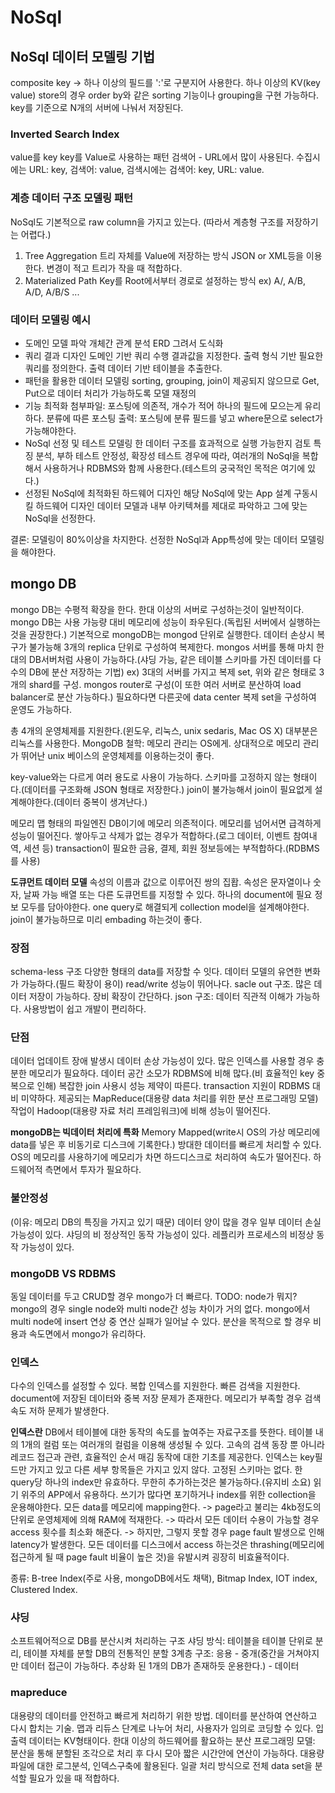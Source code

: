 # NoSql
## NoSql 데이터 모델링 기법
composite key -> 하나 이상의 필드를 ':'로 구분지어 사용한다.
하나 이상의 KV(key value) store의 경우 order by와 같은 sorting 기능이나 grouping을 구현 가능하다.
key를 기준으로 N개의 서버에 나눠서 저장된다.

### Inverted Search Index
value를 key key를 Value로 사용하는 패턴
검색어 - URL에서 많이 사용된다.
수집시에는 URL: key, 검색어: value,
검색시에는 검색어: key, URL: value.

### 계층 데이터 구조 모델링 패턴
NoSql도 기본적으로 raw column을 가지고 있는다. (따라서 계층형 구조를 저장하기는 어렵다.)
1. Tree Aggregation
트리 자체를 Value에 저장하는 방식
JSON or XML등을 이용한다.
변경이 적고 트리가 작을 때 적합하다.
2. Materialized Path
Key를 Root에서부터 경로로 설정하는 방식
ex) A/, A/B, A/D, A/B/S ...

### 데이터 모델링 예시
- 도메인 모델 파악
개체간 관계 분석
ERD 그려서 도식화
- 쿼리 결과 디자인
도메인 기반 쿼리 수행 결과값을 지정한다.
출력 형식 기반 필요한 쿼리를 정의한다.
출력 데이터 기반 테이블을 추출한다.
- 패턴을 활용한 데이터 모델링
sorting, grouping, join이 제공되지 않으므로
Get, Put으로 데이터 처리가 가능하도록 모델 재정의
- 기능 최적화
첨부파일: 포스팅에 의존적, 개수가 적어 하나의 필드에 모으는게 유리하다.
분류에 따른 포스팅 출력: 포스팅에 분류 필드를 넣고 where문으로 select가 가능해야한다.
- NoSql 선정 및 테스트
모델링 한 데이터 구조를 효과적으로 실행 가능한지 검토
특징 분석, 부하 테스트
안정성, 확장성 테스트
경우에 따라, 여러개의 NoSql을 복합해서 사용하거나 RDBMS와 함께 사용한다.(테스트의 궁국적인 목적은 여기에 있다.)
- 선정된 NoSql에 최적화된 하드웨어 디자인
해당 NoSql에 맞는 App 설계
구동시킬 하드웨어 디자인
데이터 모델과 내부 아키텍쳐를 제대로 파악하고 그에 맞는 NoSql을 선정한다.

결론: 모델링이 80%이상을 차지한다. 선정한 NoSql과 App특성에 맞는 데이터 모델링을 해야한다.

## mongo DB
mongo DB는 수평적 확장을 한다.
한대 이상의 서버로 구성하는것이 일반적이다.
mongo DB는 사용 가능량 대비 메모리에 성능이 좌우된다.(독립된 서버에서 실행하는것을 권장한다.)
기본적으로 mongoDB는 mongod 단위로 실행한다.
데이터 손상시 복구가 불가능해 3개의 replica 단위로 구성하여 복제한다.
mongos 서버를 통해 마치 한대의 DB서버처럼 사용이 가능하다.(샤딩 가능, 같은 테이블 스키마를 가진 데이터를 다수의 DB에 분산 저장하는 기법)
ex) 3대의 서버를 가지고 복제 set, 위와 같은 형태로 3개의 shard를 구성. mongos router로 구성(이 또한 여러 서버로 분산하여 load balancer로 분산 가능하다.)
필요하다면 다른곳에 data center 복제 set을 구성하여 운영도 가능하다.

총 4개의 운영체제를 지원한다.(윈도우, 리눅스, unix sedaris, Mac OS X)
대부분은 리눅스를 사용한다.
MongoDB 철학: 메모리 관리는 OS에게. 상대적으로 메모리 관리가 뛰어난 unix 베이스의 운영체제를 이용하는것이 좋다.

key-value와는 다르게 여러 용도로 사용이 가능하다.
스키마를 고정하지 않는 형태이다.(데이터를 구조화해 JSON 형태로 저장한다.)
join이 불가능해서 join이 필요없게 설계해야한다.(데이터 중복이 생겨난다.)

메모리 맵 형태의 파일엔진 DB이기에 메모리 의존적이다.
메모리를 넘어서면 급격하게 성능이 떨어진다.
쌓아두고 삭제가 없는 경우가 적합하다.(로그 데이터, 이벤트 참여내역, 세션 등)
transaction이 필요한 금융, 결제, 회원 정보등에는 부적합하다.(RDBMS를 사용)

**도큐먼트 데이터 모델**
속성의 이름과 값으로 이루어진 쌍의 집홥.
속성은 문자열이나 숫자, 날짜 가능
배열 또는 다른 도큐먼트를 지정할 수 있다.
하나의 document에 필요 정보 모두를 담아야한다.
one query로 해결되게 collection model을 설계해야한다.
join이 불가능하므로 미리 embading 하는것이 좋다.

### 장점
schema-less 구조
다양한 형태의 data를 저장할 수 잇다.
데이터 모델의 유연한 변화가 가능하다.(필드 확장이 용이)
read/write 성능이 뛰어나다.
sacle out 구조. 많은 데이터 저장이 가능하다. 장비 확장이 간단하다.
json 구조: 데이터 직관적 이해가 가능하다.
사용방법이 쉽고 개발이 편리하다.

### 단점
데이터 업데이트 장애 발생시 데이터 손상 가능성이 있다.
많은 인덱스를 사용할 경우 충분한 메모리가 필요하다.
데이터 공간 소모가 RDBMS에 비해 많다.(비 효율적인 key 중복으로 인해)
복잡한 join 사용시 성능 제약이 따른다.
transaction 지원이 RDBMS 대비 미약하다.
제공되는 MapReduce(대용량 data 처리를 위한 분산 프로그래밍 모델) 작업이 Hadoop(대용량 자료 처리 프레임워크)에 비해 성능이 떨어진다.

**mongoDB는 빅데이터 처리에 특화**
Memory Mapped(write시 OS의 가상 메모리에 data를 넣은 후 비동기로 디스크에 기록한다.)
방대한 데이터를 빠르게 처리할 수 있다.
OS의 메모리를 사용하기에 메모리가 차면 하드디스크로 처리하여 속도가 떨어진다.
하드웨어적 측면에서 투자가 필요하다.

### 불안정성
(이유: 메모리 DB의 특징을 가지고 있기 때문)
데이터 양이 많을 경우 일부 데이터 손실 가능성이 있다.
샤딩의 비 정상적인 동작 가능성이 있다.
레플리카 프로세스의 비정상 동작 가능성이 있다.

### mongoDB VS RDBMS
동일 데이터를 두고 CRUD할 경우 mongo가 더 빠르다.
TODO: node가 뭐지?
mongo의 경우 single node와 multi node간 성능 차이가 거의 없다.
mongo에서 multi node에 insert 연상 중 연산 실패가 일어날 수 있다.
분산을 목적으로 할 경우 비용과 속도면에서 mongo가 유리하다.

### 인덱스
다수의 인덱스를 설정할 수 있다.
복합 인덱스를 지원한다.
빠른 검색을 지원한다.
document에 저장된 데이터와 중복 저장 문제가 존재한다.
메모리가 부족할 경우 검색 속도 저하 문제가 발생한다.

**인덱스란**
DB에서 테이블에 대한 동작의 속도를 높여주는 자료구조를 뜻한다.
테이블 내의 1개의 컬럼 또는 여러개의 컬럼을 이용해 생성될 수 있다.
고속의 검색 동장 뿐 아니라 레코드 접근과 관련, 효율적인 순서 매김 동작에 대한 기초를 제공한다.
인덱스는 key필드만 가지고 있고 다른 세부 항목들은 가지고 있지 않다.
고정된 스키마는 없다.
한 query당 하나의 index만 유효하다.
무한히 추가하는것은 불가능하다.(유지비 소요)
읽기 위주의 APP에서 유용하다.
쓰기가 많다면 포기하거나 index를 위한 collection을 운용해야한다.
모든 data를 메모리에 mapping한다.
-> page라고 불리는 4kb정도의 단위로 운영체제에 의해 RAM에 적재한다.
-> 따라서 모든 데이터 수용이 가능할 경우 access 횟수를 최소화 해준다.
-> 하지만, 그렇지 못할 경우 page fault 발생으로 인해 latency가 발생한다.
모든 데이터를 디스크에서 access 하는것은 thrashing(메모리에 접근하게 될 때 page fault 비율이 높은 것)을 유발시켜 굉장히 비효율적이다.

종류: B-tree Index(주로 사용, mongoDB에서도 채택), Bitmap Index, IOT index, Clustered Index.

### 샤딩
소프트웨어적으로 DB를 분산시켜 처리하는 구조
샤딩 방식: 테이블을 테이블 단위로 분리, 테이블 자체를 분할
DB의 전통적인 분할 3계층 구조: 응용 - 중개(중간을 거쳐야지만 데이터 접근이 가능하다. 추상화 된 1개의 DB가 존재하듯 운용한다.) - 데이터

### mapreduce
대용량의 데이터를 안전하고 빠르게 처리하기 위한 방법.
데이터를 분산하여 연산하고 다시 합치는 기술.
맵과 리듀스 단계로 나누어 처리, 사용자가 임의로 코딩할 수 있다.
입출력 데이터는 KV형태이다.
한대 이상의 하드웨어를 활요하는 분산 프로그래밍 모델: 분산을 통해 분할된 조각으로 처리 후 다시 모아 짧은 시간안에 연산이 가능하다.
대용량 파일에 대한 로그분석, 인덱스구축에 활용된다.
일괄 처리 방식으로 전체 data set을 분석할 필요가 있을 때 적합하다.